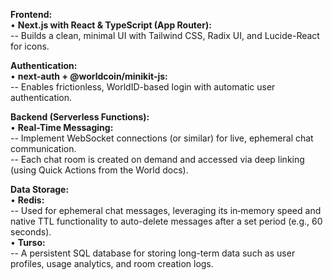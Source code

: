 **Frontend:**  
• **Next.js with React & TypeScript (App Router):**  
-- Builds a clean, minimal UI with Tailwind CSS, Radix UI, and Lucide-React for icons.

**Authentication:**  
• **next-auth + @worldcoin/minikit-js:**  
-- Enables frictionless, WorldID-based login with automatic user authentication.

**Backend (Serverless Functions):**  
• **Real-Time Messaging:**  
-- Implement WebSocket connections (or similar) for live, ephemeral chat communication.  
-- Each chat room is created on demand and accessed via deep linking (using Quick Actions from the World docs).

**Data Storage:**  
• **Redis:**  
-- Used for ephemeral chat messages, leveraging its in‑memory speed and native TTL functionality to auto-delete messages after a set period (e.g., 60 seconds).  
• **Turso:**  
-- A persistent SQL database for storing long-term data such as user profiles, usage analytics, and room creation logs.